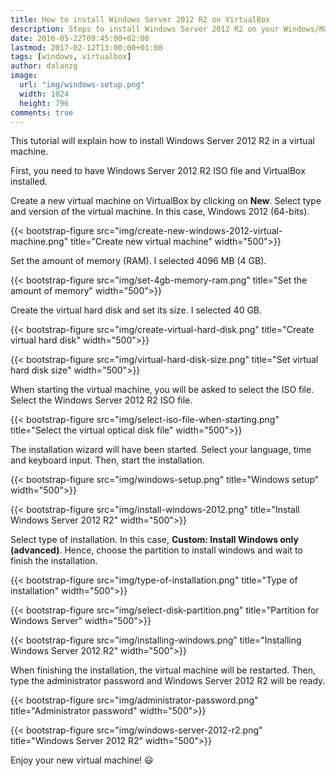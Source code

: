 ```yaml
---
title: How to install Windows Server 2012 R2 on VirtualBox
description: Steps to install Windows Server 2012 R2 on your Windows/Mac with VirtualBox.
date: 2016-05-22T09:45:00+02:00
lastmod: 2017-02-12T13:00:00+01:00
tags: [windows, virtualbox]
author: dalanzg
image: 
  url: "img/windows-setup.png"
  width: 1024
  height: 796
comments: true
---
```


This tutorial will explain how to install Windows Server 2012 R2 in a virtual machine.

First, you need to have Windows Server 2012 R2 ISO file and VirtualBox installed.

Create a new virtual machine on VirtualBox by clicking on **New**. Select type and version of the virtual machine. In this case, Windows 2012 (64-bits).

{{< bootstrap-figure src="img/create-new-windows-2012-virtual-machine.png" title="Create new virtual machine" width="500">}}

Set the amount of memory (RAM). I selected 4096 MB (4 GB).

{{< bootstrap-figure src="img/set-4gb-memory-ram.png" title="Set the amount of memory" width="500">}}

Create the virtual hard disk and set its size. I selected 40 GB.

{{< bootstrap-figure src="img/create-virtual-hard-disk.png" title="Create virtual hard disk" width="500">}}

{{< bootstrap-figure src="img/virtual-hard-disk-size.png" title="Set virtual hard disk size" width="500">}}

When starting the virtual machine, you will be asked to select the ISO file. Select the Windows Server 2012 R2 ISO file.

{{< bootstrap-figure src="img/select-iso-file-when-starting.png" title="Select the virtual optical disk file" width="500">}}

The installation wizard will have been started. Select your language, time and keyboard input. Then, start the installation.

{{< bootstrap-figure src="img/windows-setup.png" title="Windows setup" width="500">}}

{{< bootstrap-figure src="img/install-windows-2012.png" title="Install Windows Server 2012 R2" width="500">}}

Select type of installation. In this case, **Custom: Install Windows only (advanced)**. Hence, choose the partition to install windows and wait to finish the installation.

{{< bootstrap-figure src="img/type-of-installation.png" title="Type of installation" width="500">}}

{{< bootstrap-figure src="img/select-disk-partition.png" title="Partition for Windows Server" width="500">}}

{{< bootstrap-figure src="img/installing-windows.png" title="Installing Windows Server 2012 R2" width="500">}}

When finishing the installation, the virtual machine will be restarted. Then, type the administrator password and Windows Server 2012 R2 will be ready.

{{< bootstrap-figure src="img/administrator-password.png" title="Administrator password" width="500">}}

{{< bootstrap-figure src="img/windows-server-2012-r2.png" title="Windows Server 2012 R2" width="500">}}

Enjoy your new virtual machine! 😃
